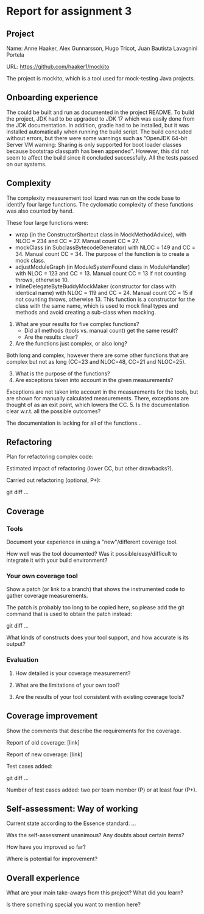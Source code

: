 # Report for assignment 3

## Project

Name: Anne Haaker, Alex Gunnarsson, Hugo Tricot, Juan Bautista Lavagnini Portela

URL: https://github.com/haaker1/mockito 

The project is mockito, which is a tool used for mock-testing Java projects.

## Onboarding experience

The could be built and run as documented in the project README. To build the project, JDK had to be upgraded to JDK 17 which was easily done from the JDK documentation. In addition, gradle had to be installed, but it was installed automatically when running the build script. The build concluded without errors, but there were some warnings such as "OpenJDK 64-bit Server VM warning: Sharing is only supported for boot loader classes because bootstrap classpath has been appended". However, this did not seem to affect the build since it concluded successfully. All the tests passed on our systems.

## Complexity

The complexity measurement tool lizard was run on the code base to identify four large functions. The cyclomatic complexity of these functions was also counted by hand. 

These four large functions were:
* wrap (in the ConstructorShortcut class in MockMethodAdvice), with NLOC = 234 and CC = 27. Manual count CC = 27. 
* mockClass (in SubclassBytecodeGenerator) with NLOC = 149 and CC = 34. Manual count CC = 34. The purpose of the function is to create a mock class.
* adjustModuleGraph (in ModuleSystemFound class in ModuleHandler) with NLOC = 123 and CC = 13. Manual count CC = 13 if not counting throws, otherwise 10.
* InlineDelegateByteBuddyMockMaker (constructor for class with identical name) with NLOC = 119 and CC = 24. Manual count CC = 15 if not counting throws, otherwise 13. This function is a constructor for the class with the same name, which is used to mock final types and methods and avoid creating a sub-class when mocking.



1. What are your results for five complex functions?
   * Did all methods (tools vs. manual count) get the same result?
   * Are the results clear?
2. Are the functions just complex, or also long?

Both long and complex, however there are some other functions that are complex but not as long (CC=23 and NLOC=48, CC=21 and NLOC=25).

3. What is the purpose of the functions?
4. Are exceptions taken into account in the given measurements?

Exceptions are not taken into account in the measurements for the tools, but are shown for manually calculated measurements. There, exceptions are thought of as an exit point, which lowers the CC.
5. Is the documentation clear w.r.t. all the possible outcomes?

The documentation is lacking for all of the functions...

## Refactoring

Plan for refactoring complex code:

Estimated impact of refactoring (lower CC, but other drawbacks?).

Carried out refactoring (optional, P+):

git diff ...

## Coverage

### Tools

Document your experience in using a "new"/different coverage tool.

How well was the tool documented? Was it possible/easy/difficult to
integrate it with your build environment?

### Your own coverage tool

Show a patch (or link to a branch) that shows the instrumented code to
gather coverage measurements.

The patch is probably too long to be copied here, so please add
the git command that is used to obtain the patch instead:

git diff ...

What kinds of constructs does your tool support, and how accurate is
its output?

### Evaluation

1. How detailed is your coverage measurement?

2. What are the limitations of your own tool?

3. Are the results of your tool consistent with existing coverage tools?

## Coverage improvement

Show the comments that describe the requirements for the coverage.

Report of old coverage: [link]

Report of new coverage: [link]

Test cases added:

git diff ...

Number of test cases added: two per team member (P) or at least four (P+).

## Self-assessment: Way of working

Current state according to the Essence standard: ...

Was the self-assessment unanimous? Any doubts about certain items?

How have you improved so far?

Where is potential for improvement?

## Overall experience

What are your main take-aways from this project? What did you learn?

Is there something special you want to mention here?